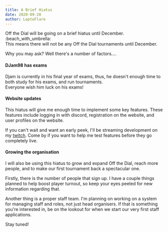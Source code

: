 ```yaml
---
title: A Brief Hiatus
date: 2020-09-28
author: LeptoFlare
---
```


Off the Dial will be going on a brief hiatus until December. :beach_with_umbrella:  
This means there will not be any Off the Dial tournaments until December.

Why you may ask? Well there's a number of factors....

#### DJam98 has exams
Djam is currently in his final year of exams, thus, he doesn't enough time to both study for his exams, and run tournaments.  
Everyone wish him luck on his exams!

#### Website updates
This hiatus will give me enough time to implement some key features. These features include logging in with discord, registration on the website, and user profiles on the website.

If you can't wait and want an early peek, I'll be streaming development on my [twitch](https://www.twitch.tv/leptoflare). Come by if you want to help me test features before they go completely live.

#### Growing the organisation
I will also be using this hiatus to grow and expand Off the Dial, reach more people, and to make our first tournament back a spectacular one.

Firstly, there is the number of people that sign up. I have a couple things planned to help boost player turnout, so keep your eyes peeled for new information regarding that.

Another thing is a proper staff team. I'm planning on working on a system for managing staff and roles, not just head organisers. If that is something you're interested in, be on the lookout for when we start our very first staff applications.

Stay tuned!